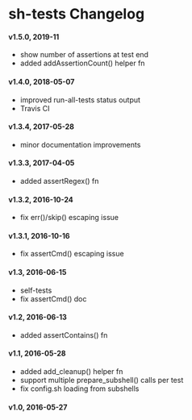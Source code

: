 # sh-tests Changelog


#### v1.5.0, 2019-11

- show number of assertions at test end
- added addAssertionCount() helper fn

#### v1.4.0, 2018-05-07

- improved run-all-tests status output
- Travis CI

#### v1.3.4, 2017-05-28

- minor documentation improvements

#### v1.3.3, 2017-04-05

- added assertRegex() fn

#### v1.3.2, 2016-10-24

- fix err()/skip() escaping issue

#### v1.3.1, 2016-10-16

- fix assertCmd() escaping issue

#### v1.3, 2016-06-15

- self-tests
- fix assertCmd() doc

#### v1.2, 2016-06-13

- added assertContains() fn

#### v1.1, 2016-05-28

- added add\_cleanup() helper fn
- support multiple prepare\_subshell() calls per test
- fix config.sh loading from subshells

#### v1.0, 2016-05-27

